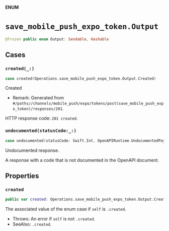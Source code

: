 **ENUM**

# `save_mobile_push_expo_token.Output`

```swift
@frozen public enum Output: Sendable, Hashable
```

## Cases
### `created(_:)`

```swift
case created(Operations.save_mobile_push_expo_token.Output.Created)
```

Created

- Remark: Generated from `#/paths//channels/mobile_push/expo/tokens/post(save_mobile_push_expo_token)/responses/201`.

HTTP response code: `201 created`.

### `undocumented(statusCode:_:)`

```swift
case undocumented(statusCode: Swift.Int, OpenAPIRuntime.UndocumentedPayload)
```

Undocumented response.

A response with a code that is not documented in the OpenAPI document.

## Properties
### `created`

```swift
public var created: Operations.save_mobile_push_expo_token.Output.Created
```

The associated value of the enum case if `self` is `.created`.

- Throws: An error if `self` is not `.created`.
- SeeAlso: `.created`.

